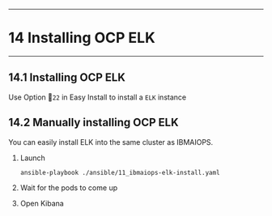 -----------------------------------------------------------------------------------
# 14 Installing OCP ELK
---------------------------------------------------------------

## 14.1 Installing OCP ELK

Use Option 🐥`22` in Easy Install to install a `ELK` instance

## 14.2 Manually installing OCP ELK

You can easily install ELK into the same cluster as IBMAIOPS.


1. Launch

	```bash
	ansible-playbook ./ansible/11_ibmaiops-elk-install.yaml
	```
2. Wait for the pods to come up
3. Open Kibana


<div style="page-break-after: always;"></div>
